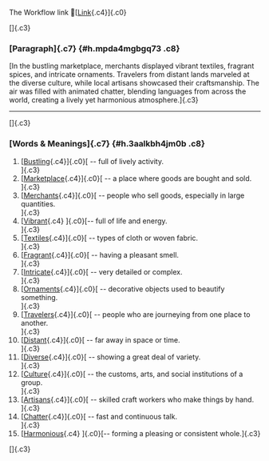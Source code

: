 The Workflow link
👏[[Link](https://www.google.com/url?q=http://www.google.com&sa=D&source=editors&ust=1756333138724872&usg=AOvVaw0EN7nu3tTRHpZ0F_uvRIB-){.c4}]{.c0}

[]{.c3}

### [Paragraph]{.c7} {#h.mpda4mgbgq73 .c8}

[In the bustling marketplace, merchants displayed vibrant textiles,
fragrant spices, and intricate ornaments. Travelers from distant lands
marveled at the diverse culture, while local artisans showcased their
craftsmanship. The air was filled with animated chatter, blending
languages from across the world, creating a lively yet harmonious
atmosphere.]{.c3}

------------------------------------------------------------------------

[]{.c3}

### [Words & Meanings]{.c7} {#h.3aalkbh4jm0b .c8}

1.  [[Bustling](https://www.google.com/url?q=http://www.google.com&sa=D&source=editors&ust=1756333138726159&usg=AOvVaw301UNWz8h_8JyWK_7QJsED){.c4}]{.c0}[ --
    full of lively activity.\
    ]{.c3}
2.  [[Marketplace](https://www.google.com/url?q=http://www.google.com&sa=D&source=editors&ust=1756333138726452&usg=AOvVaw2bWcsFcMz8zTY7pRVONWsE){.c4}]{.c0}[ --
    a place where goods are bought and sold.\
    ]{.c3}
3.  [[Merchants](https://www.google.com/url?q=http://www.google.com&sa=D&source=editors&ust=1756333138726838&usg=AOvVaw1Fu4XTxheahAVZjrVFOmVr){.c4}]{.c0}[ --
    people who sell goods, especially in large quantities.\
    ]{.c3}
4.  [[Vibrant](https://www.google.com/url?q=http://www.google.com&sa=D&source=editors&ust=1756333138727266&usg=AOvVaw0C65Uppwg4Yuzh7nHH-GFe){.c4}
    ]{.c0}[-- full of life and energy.\
    ]{.c3}
5.  [[Textiles](https://www.google.com/url?q=http://www.google.com&sa=D&source=editors&ust=1756333138727573&usg=AOvVaw2mCKWrcQ1rUVEfVZwUNHtW){.c4}]{.c0}[ --
    types of cloth or woven fabric.\
    ]{.c3}
6.  [[Fragrant](https://www.google.com/url?q=http://www.google.com&sa=D&source=editors&ust=1756333138727807&usg=AOvVaw2h2s8SfOR6OG2Sml2nzdjT){.c4}]{.c0}[ --
    having a pleasant smell.\
    ]{.c3}
7.  [[Intricate](https://www.google.com/url?q=http://www.google.com&sa=D&source=editors&ust=1756333138728020&usg=AOvVaw281A4-vfWiyHSd81zVVv8j){.c4}]{.c0}[ --
    very detailed or complex.\
    ]{.c3}
8.  [[Ornaments](https://www.google.com/url?q=http://www.google.com&sa=D&source=editors&ust=1756333138728246&usg=AOvVaw0AlWNQ_3mIPlAAZhFB1_M9){.c4}]{.c0}[ --
    decorative objects used to beautify something.\
    ]{.c3}
9.  [[Travelers](https://www.google.com/url?q=http://www.google.com&sa=D&source=editors&ust=1756333138728422&usg=AOvVaw09D0hNlAhM2WUlPxeLXUvk){.c4}]{.c0}[ --
    people who are journeying from one place to another.\
    ]{.c3}
10. [[Distant](https://www.google.com/url?q=http://www.google.com&sa=D&source=editors&ust=1756333138728696&usg=AOvVaw0MCKkqi6rF4YbRUcU-0ONV){.c4}]{.c0}[ --
    far away in space or time.\
    ]{.c3}
11. [[Diverse](https://www.google.com/url?q=http://www.google.com&sa=D&source=editors&ust=1756333138728944&usg=AOvVaw0xQT6BvdvcrTQxO95dE1pi){.c4}]{.c0}[ --
    showing a great deal of variety.\
    ]{.c3}
12. [[Culture](https://www.google.com/url?q=http://www.google.com&sa=D&source=editors&ust=1756333138729171&usg=AOvVaw1HQ4gyXXugcCfGoxJwPEzE){.c4}]{.c0}[ --
    the customs, arts, and social institutions of a group.\
    ]{.c3}
13. [[Artisans](https://www.google.com/url?q=http://www.google.com&sa=D&source=editors&ust=1756333138729361&usg=AOvVaw0NnNdU8_p1L0r9sGW541Fu){.c4}]{.c0}[ --
    skilled craft workers who make things by hand.\
    ]{.c3}
14. [[Chatter](https://www.google.com/url?q=http://www.google.com&sa=D&source=editors&ust=1756333138729598&usg=AOvVaw1TmbbXbx_No91DJuSJk_l1){.c4}]{.c0}[ --
    fast and continuous talk.\
    ]{.c3}
15. [[Harmonious](https://www.google.com/url?q=http://www.google.com&sa=D&source=editors&ust=1756333138729804&usg=AOvVaw1HbWmaXhPECVliPYZ4ueEY){.c4}
    ]{.c0}[-- forming a pleasing or consistent whole.]{.c3}

[]{.c3}
